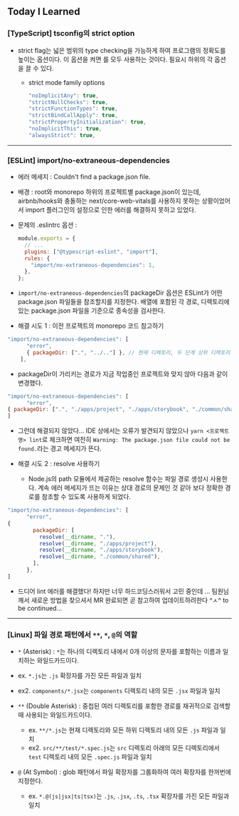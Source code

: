 ## Today I Learned

### [TypeScript] tsconfig의 strict option

- strict flag는 넓은 범위의 type checking을 가능하게 하여 프로그램의 정확도를 높이는 옵션이다. 이 옵션을 켜면 <strict mode family options>를 모두 사용하는 것이다. 필요시 하위의 각 옵션을 끌 수 있다.
  - strict mode family options
    ```typescript
    "noImplicitAny": true,
    "strictNullChecks": true,
    "strictFunctionTypes": true,
    "strictBindCallApply": true,
    "strictPropertyInitialization": true,
    "noImplicitThis": true,
    "alwaysStrict": true,
    ```

---

### [ESLint] import/no-extraneous-dependencies

- 에러 메세지 : Couldn't find a package.json file.
- 배경 : root와 monorepo 하위의 프로젝트별 package.json이 있는데, airbnb/hooks와 충돌하는 next/core-web-vitals를 사용하지 못하는 상황이었어서 import 플러그인의 설정으로 인한 에러를 해결하지 못하고 있었다.

- 문제의 .eslintrc 옵션 :

  ```javascript
  module.exports = {
    // ...
    plugins: ["@typescript-eslint", "import"],
    rules: {
      "import/no-extraneous-dependencies": 1,
    },
  };
  ```

- `import/no-extraneous-dependencies`의 packageDir 옵션은 ESLint가 어떤 package.json 파일들을 참조할지를 지정한다. 배열에 포함된 각 경로, 디렉토리에 있는 package.json 파일을 기준으로 종속성을 검사한다.

- 해결 시도 1 : 이전 프로젝트의 monorepo 코드 참고하기

```javascript
"import/no-extraneous-dependencies": [
      "error",
      { packageDir: [".", "../.."] }, // 현재 디렉토리, 두 단계 상위 디렉토리 (모노레포에서의 루트)
    ],
```

- packageDir이 가리키는 경로가 지금 작업중인 프로젝트와 맞지 않아 다음과 같이 변경했다.

```javascript
"import/no-extraneous-dependencies": [
      "error",
{ packageDir: [".", "./apps/project", "./apps/storybook", "./common/shared"] }
]
```

- 그런데 해결되지 않았다... IDE 상에서는 오류가 발견되지 않았으나 `yarn <프로젝트명> lint`로 체크하면 여전히 `Warning: The package.json file could not be found.`라는 경고 메세지가 뜬다.

- 해결 시도 2 : resolve 사용하기
  - Node.js의 path 모듈에서 제공하는 resolve 함수는 파일 경로 생성시 사용한다. 계속 에러 메세지가 뜨는 이유는 상대 경로의 문제인 것 같아 보다 정확한 경로를 참조할 수 있도록 사용하게 되었다.

```javascript
"import/no-extraneous-dependencies": [
      "error",
{
        packageDir: [
          resolve(__dirname, "."),
          resolve(__dirname, "./apps/project"),
          resolve(__dirname, "./apps/storybook"),
          resolve(__dirname, "./common/shared"),
        ],
      },
]
```

- 드디어 lint 에러를 해결했다! 하지만 너무 하드코딩스러워서 고민 중인데 ... 팀원님께서 새로운 방법을 찾으셔서 MR 완료되면 곧 참고하여 업데이트하려한다 ^ㅅ^ to be continued...

---

### [Linux] 파일 경로 패턴에서 `**`, `*`, `@`의 역할

- `*` (Asterisk) : `*`는 하나의 디렉토리 내에서 0개 이상의 문자를 포함하는 이름과 일치하는 와일드카드이다.
- ex. `*.js`는 `.js` 확장자를 가진 모든 파일과 일치
- ex2. `components/*.jsx`는 `components` 디렉토리 내의 모든 `.jsx` 파일과 일치

- `**` (Double Asterisk) : 중첩된 여러 디렉토리를 포함한 경로를 재귀적으로 검색할 때 사용되는 와일드카드이다.

  - ex. `**/*.js`는 현재 디렉토리와 모든 하위 디렉토리 내의 모든 `.js` 파일과 일치
  - ex2. `src/**/test/*.spec.js`는 `src` 디렉토리 아래의 모든 디렉토리에서 `test` 디렉토리 내의 모든 `.spec.js` 파일과 일치

- `@` (At Symbol) : glob 패턴에서 파일 확장자를 그룹화하여 여러 확장자를 한꺼번에 지정한다.
  - ex. `*.@(js|jsx|ts|tsx)`는 `.js`, `.jsx`, `.ts`, `.tsx` 확장자를 가진 모든 파일과 일치
